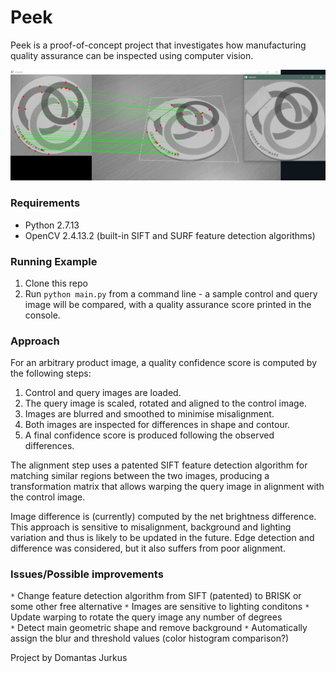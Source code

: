# Peek  
Peek is a proof-of-concept project that investigates how manufacturing quality assurance can be inspected using computer vision.

![Control and query image feature matching](/img/splash.jpg?raw=true "Feature matching")

### Requirements  
* Python 2.7.13  
* OpenCV 2.4.13.2 (built-in SIFT and SURF feature detection algorithms)  

### Running Example  
1. Clone this repo  
2. Run `python main.py` from a command line - a sample control and query image will be compared, with a quality assurance score printed in the console.

### Approach  
For an arbitrary product image, a quality confidence score is computed by the following steps:  
1. Control and query images are loaded.  
2. The query image is scaled, rotated and aligned to the control image.  
3. Images are blurred and smoothed to minimise misalignment.  
3. Both images are inspected for differences in shape and contour.  
4. A final confidence score is produced following the observed differences.  

The alignment step uses a patented SIFT feature detection algorithm for matching similar regions between the two images, producing a transformation matrix that allows warping the query image in alignment with the control image.

Image difference is (currently) computed by the net brightness difference. This approach is sensitive to misalignment, background and lighting variation and thus is likely to be updated in the future. Edge detection and difference was considered, but it also suffers from poor alignment.  

### Issues/Possible improvements  
`*` Change feature detection algorithm from SIFT (patented) to BRISK or some other free alternative
`*` Images are sensitive to lighting conditons
`*` Update warping to rotate the query image any number of degrees  
`*` Detect main geometric shape and remove background
`*` Automatically assign the blur and threshold values (color histogram comparison?)

Project by Domantas Jurkus
